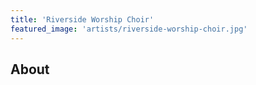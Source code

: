 ```yaml
---
title: 'Riverside Worship Choir'
featured_image: 'artists/riverside-worship-choir.jpg'
---
```


## About


